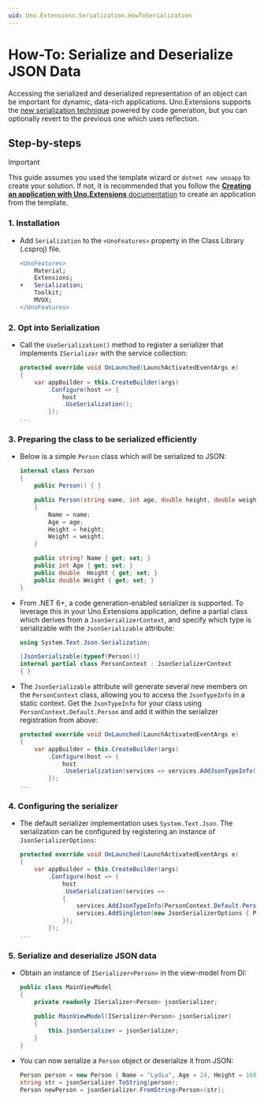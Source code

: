 ```yaml
---
uid: Uno.Extensions.Serialization.HowToSerialization
---
```

# How-To: Serialize and Deserialize JSON Data

Accessing the serialized and deserialized representation of an object can be important for dynamic, data-rich applications. Uno.Extensions supports the [new serialization technique](https://devblogs.microsoft.com/dotnet/try-the-new-system-text-json-source-generator) powered by code generation, but you can optionally revert to the previous one which uses reflection.

## Step-by-steps

> [!IMPORTANT]
> This guide assumes you used the template wizard or `dotnet new unoapp` to create your solution. If not, it is recommended that you follow the [**Creating an application with Uno.Extensions** documentation](xref:Uno.Extensions.HowToGettingStarted) to create an application from the template.

### 1. Installation

* Add `Serialization` to the `<UnoFeatures>` property in the Class Library (.csproj) file.

    ```diff
    <UnoFeatures>
        Material;
        Extensions;
    +   Serialization;
        Toolkit;
        MVUX;
    </UnoFeatures>
    ```

### 2. Opt into Serialization

* Call the `UseSerialization()` method to register a serializer that implements `ISerializer` with the service collection:

    ```csharp
    protected override void OnLaunched(LaunchActivatedEventArgs e)
    {
        var appBuilder = this.CreateBuilder(args)
            .Configure(host => {
                host
                .UseSerialization();
            });
    ...
    ```

### 3. Preparing the class to be serialized efficiently

* Below is a simple `Person` class which will be serialized to JSON:

    ```csharp
    internal class Person
    {
        public Person() { }

        public Person(string name, int age, double height, double weight)
        {
            Name = name;
            Age = age;
            Height = height;
            Weight = weight;
        }

        public string? Name { get; set; }
        public int Age { get; set; }
        public double  Height { get; set; }
        public double Weight { get; set; }
    }
    ```

* From .NET 6+, a code generation-enabled serializer is supported. To leverage this in your Uno.Extensions application, define a partial class which derives from a `JsonSerializerContext`, and specify which type is serializable with the `JsonSerializable` attribute:

    ```csharp
    using System.Text.Json.Serialization;

    [JsonSerializable(typeof(Person))]
    internal partial class PersonContext : JsonSerializerContext
    { }
    ```

* The `JsonSerializable` attribute will generate several new members on the `PersonContext` class, allowing you to access the `JsonTypeInfo` in a static context. Get the `JsonTypeInfo` for your class using `PersonContext.Default.Person` and add it within the serializer registration from above:

    ```csharp
    protected override void OnLaunched(LaunchActivatedEventArgs e)
    {
        var appBuilder = this.CreateBuilder(args)
            .Configure(host => {
                host
                .UseSerialization(services => services.AddJsonTypeInfo(PersonContext.Default.Person));
            });
    ...
    ```

### 4. Configuring the serializer

* The default serializer implementation uses `System.Text.Json`. The serialization can be configured by registering an instance of `JsonSerializerOptions`:

    ```csharp
    protected override void OnLaunched(LaunchActivatedEventArgs e)
    {
        var appBuilder = this.CreateBuilder(args)
            .Configure(host => {
                host
                .UseSerialization(services =>
                {
                    services.AddJsonTypeInfo(PersonContext.Default.Person);
                    services.AddSingleton(new JsonSerializerOptions { PropertyNameCaseInsensitive = true });
                });
            });
    ...
    ```

### 5. Serialize and deserialize JSON data

* Obtain an instance of `ISerializer<Person>` in the view-model from DI:

    ```cs
    public class MainViewModel
    {
        private readonly ISerializer<Person> jsonSerializer;

        public MainViewModel(ISerializer<Person> jsonSerializer)
        {
            this.jsonSerializer = jsonSerializer;
        }
    }
    ```

* You can now serialize a `Person` object or deserialize it from JSON:

    ```csharp
    Person person = new Person { Name = "Lydia", Age = 24, Height = 160, Weight = 60 };
    string str = jsonSerializer.ToString(person);
    Person newPerson = jsonSerializer.FromString<Person>(str);
    ```
